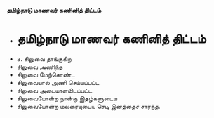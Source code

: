 **தமிழ்நாடு மாணவர் கணினித் திட்டம்**
- # தமிழ்நாடு மாணவர் கணினித் திட்டம்
- a. சிலுவை தாங்குகிற
- சிலுவை அணிந்த
- சிலுவை மேற்கொண்ட
- சிலுவையால் அணி செய்யப்பட்ட
- சிலுவை அடையாளமிடப்பட்ட
- சிலுவைபோன்ற நான்கு இதழ்களுடைய
- சிலுவைபோன்ற மலரையுடைய செடி இனத்தைச் சார்ந்த.

